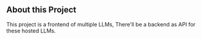 ## About this Project

This project is a frontend of multiple LLMs,
There'll be a backend as API for these hosted LLMs.
